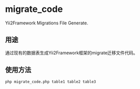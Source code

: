 # migrate_code
Yii2Framework Migrations File Generate.

## 用途
通过现有的数据表生成Yii2Framework框架的migrate迁移文件代码。

## 使用方法
```sh
php migrate_code.php table1 table2 table3
```
